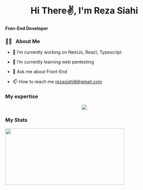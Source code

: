 <h1 align="center">Hi There✌, I'm Reza Siahi</h1
                               >
<h4>Fron-End Developer</h4>

<h3>👨‍💻 &nbsp; About Me</h3>

- 🔭 I’m currently working on NextJs, React, Typescript

- 🌱 I’m currently learning web pentesting

- 💬 Ask me about Front-End

- 📫 How to reach me rezasiahi8@gmail.com

<h3>My expertise</h3>

<p align="center">
  <a href="https://skillicons.dev">
    <img src="https://skillicons.dev/icons?i=html,css,tailwind,js,ts,git,github,react,redux,nextjs" />
  </a>
</p>


<h3>My Stats</h3>
    <img width="380px" height="180px" src="https://github-readme-stats.vercel.app/api/top-langs/?username=Reza0101&layout=compact&theme=blueberry&langs_count=4" />
